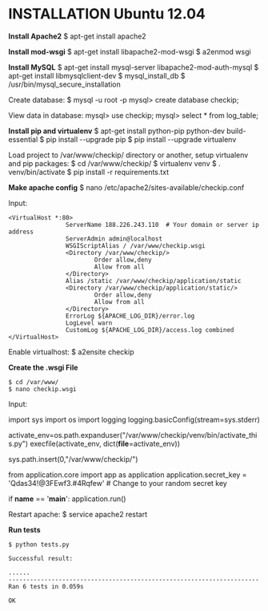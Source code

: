 INSTALLATION
Ubuntu 12.04
=======

**Install Apache2**
	$ apt-get install apache2


**Install mod-wsgi**
	$ apt-get install libapache2-mod-wsgi 
	$ a2enmod wsgi 


**Install MySQL**
	$ apt-get install mysql-server libapache2-mod-auth-mysql
	$ apt-get install libmysqlclient-dev
	$ mysql_install_db
	$ /usr/bin/mysql_secure_installation

Create database:
	$ mysql -u root -p
	mysql> create database checkip;

View data in database:
	mysql> use checkip;
	mysql> select * from log_table;


**Install pip and virtualenv**
	$ apt-get install python-pip python-dev build-essential 
	$ pip install --upgrade pip 
	$ pip install --upgrade virtualenv

Load project to /var/www/checkip/ directory or another, setup virtualenv and pip packages:
	$ cd /var/www/checkip/
	$ virtualenv venv
	$ . venv/bin/activate
	$ pip install -r requirements.txt


**Make apache config**
	$ nano /etc/apache2/sites-available/checkip.conf

Input:

	<VirtualHost *:80>
					ServerName 188.226.243.110  # Your domain or server ip address
					ServerAdmin admin@localhost
					WSGIScriptAlias / /var/www/checkip.wsgi
					<Directory /var/www/checkip/>
							Order allow,deny
							Allow from all
					</Directory>
					Alias /static /var/www/checkip/application/static
					<Directory /var/www/checkip/application/static/>
							Order allow,deny
							Allow from all
					</Directory>
					ErrorLog ${APACHE_LOG_DIR}/error.log
					LogLevel warn
					CustomLog ${APACHE_LOG_DIR}/access.log combined
	</VirtualHost>

Enable virtualhost:
	$ a2ensite checkip


**Create the .wsgi File**

	$ cd /var/www/
	$ nano checkip.wsgi 
	
Input:

import sys
import os
import logging
logging.basicConfig(stream=sys.stderr)


activate_env=os.path.expanduser("/var/www/checkip/venv/bin/activate_this.py")
execfile(activate_env, dict(__file__=activate_env))

sys.path.insert(0,"/var/www/checkip/")

from application.core import app as application
application.secret_key = 'Qdas34!@3FEwf3.#4Rqfew'  # Change to your random secret key

if __name__ == '__main__':
    application.run()


Restart apache:
	$ service apache2 restart
	

**Run tests**

	$ python tests.py

	Successful result:
	
	......
	----------------------------------------------------------------------
	Ran 6 tests in 0.059s

	OK
